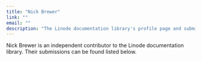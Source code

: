 ```yaml
---
title: "Nick Brewer"
link: ""
email: ""
description: "The Linode documentation library's profile page and submission listing for Nick Brewer"
---
```


Nick Brewer is an independent contributor to the Linode documentation library. Their submissions can be found listed below.